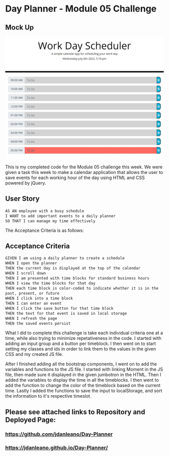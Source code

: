 # Day Planner - Module 05 Challenge

## Mock Up

![This is a screenshot of my planner](./Assets/screenshot.JPG)

This is my completed code for the Module 05 challenge this week. We were given a task this week to make a calendar application that allows the user to save events for each working hour of the day using HTML and CSS powered by jQuery.

## User Story

```
AS AN employee with a busy schedule
I WANT to add important events to a daily planner
SO THAT I can manage my time effectively
```

The Acceptance Criteria is as follows:

## Acceptance Criteria

```
GIVEN I am using a daily planner to create a schedule
WHEN I open the planner
THEN the current day is displayed at the top of the calendar
WHEN I scroll down
THEN I am presented with time blocks for standard business hours
WHEN I view the time blocks for that day
THEN each time block is color-coded to indicate whether it is in the past, present, or future
WHEN I click into a time block
THEN I can enter an event
WHEN I click the save button for that time block
THEN the text for that event is saved in local storage
WHEN I refresh the page
THEN the saved events persist
```

What I did to complete this challenge is take each individual criteria one at a time, while also trying to minimize repetativeness in the code. I started with adding an input group and a button per timeblock. I then went on to start setting my classes and ids in order to link them to the values in the given CSS and my created JS file.

After I finished adding all the bootstrap components, I went on to add the variables and functions to the JS file. I started with linking Moment in the JS file, then made sure it displayed in the given jumbotron in the HTML. Then I added the variables to display the time in all the timeblocks. I then went to add the function to change the color of the timeblock based on the current time. Lastly I added the functions to save the input to localStorage, and sort the information to it's respective timeslot.


## Please see attached links to Repository and Deployed Page:
### https://github.com/jdanleano/Day-Planner
### https://jdanleano.github.io/Day-Planner/
